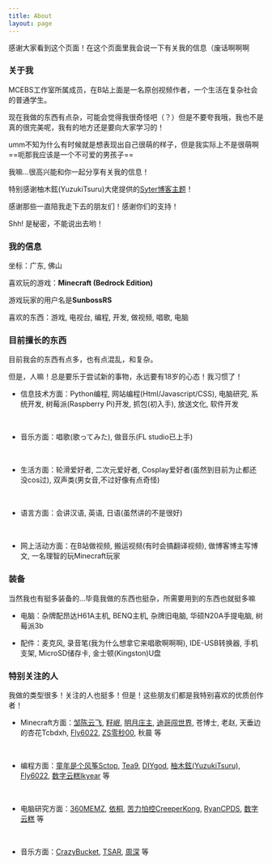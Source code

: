 ```yaml
---
title: About
layout: page
---
```


感谢大家看到这个页面！在这个页面里我会说一下有关我的信息（废话啊啊啊

### 关于我

MCEBS工作室所属成员，在B站上面是一名原创视频作者，一个生活在复杂社会的普通学生。

现在我做的东西有点杂，可能会觉得我很奇怪吧（？）但是不要夸我哦，我也不是真的很完美呢，我有的地方还是要向大家学习的！

umm不知为什么有时候就是想表现出自己很萌的样子，但是我实际上不是很萌啊==呃那我应该是一个不可爱的男孩子==

我嘛...很高兴能和你一起分享有关我的信息！

特别感谢柚木鉉(YuzukiTsuru)大佬提供的[Syter博客主题](https://github.com/yuzukitsuru/yuzukitsuru.github.io/)！

感谢那些一直陪我走下去的朋友们！感谢你们的支持！

Shh! 是秘密，不能说出去哟！

### 我的信息

坐标：广东, 佛山

喜欢玩的游戏：**Minecraft (Bedrock Edition)**

游戏玩家的用户名是**SunbossRS**

喜欢的东西：游戏, 电视台, 编程, 开发, 做视频, 唱歌, 电脑

###  目前擅长的东西

目前我会的东西有点多，也有点混乱，和复杂。

但是，人嘛！总是要乐于尝试新的事物，永远要有18岁的心态！我习惯了！

* 信息技术方面：Python编程, 网站编程(Html/Javascript/CSS), 电脑研究, 系统开发, 树莓派(Raspberry Pi)开发, 抓包(初入手), 放送文化, 软件开发

<br>

* 音乐方面：唱歌(歌ってみた), 做音乐(FL studio已上手)

<br>

* 生活方面：轮滑爱好者, 二次元爱好者, Cosplay爱好者(虽然到目前为止都还没cos过), 双声类(男女音,不过好像有点奇怪)

<br>

* 语言方面：会讲汉语, 英语, 日语(虽然讲的不是很好)

<br>

* 网上活动方面：在B站做视频, 搬运视频(有时会搞翻译视频), 做博客博主写博文, 一名理智的玩Minecraft玩家

### 装备

当然我也有挺多装备的...毕竟我做的东西也挺杂，所需要用到的东西也就挺多嘛

* 电脑：杂牌配昂达H61A主机, BENQ主机, 杂牌旧电脑, 华硕N20A手提电脑, 树莓派3b

* 配件：麦克风, 录音笔(我为什么想拿它来唱歌啊啊啊), IDE-USB转换器, 手机支架, MicroSD储存卡, 金士顿(Kingston)U盘

### 特别关注的人

我做的类型很多！关注的人也挺多！但是！这些朋友们都是我特别喜欢的优质创作者！

* Minecraft方面：[邹陈云飞](https://space.bilibili.com/170651403), [籽岷](https://space.bilibili.com/686127), [明月庄主](https://space.bilibili.com/2170934), [迪哥闯世界](https://space.bilibili.com/27996286), 苍博士, 老赵, 天垂边的杏花Tcbdxh, [Fly6022](https://space.bilibili.com/191078710?from=search&seid=11989848811012028107), [ZS零秒00](https://space.bilibili.com/361123188), 秋晨 等

<br>

* 编程方面：[童年是个风筝Sctop](https://github.com/sctop), [Tea9](https://github.com/tea9), [DIYgod](https://github.com/diygod), [柚木鉉(YuzukiTsuru)](https://github.com/yuzukitsuru), [Fly6022](https://github.com/fly6022), [数字云糕lkyear](https://github.com/lkyear) 等

<br>

* 电脑研究方面：[360MEMZ](https://space.bilibili.com/21927744), [依桐](https://space.bilibili.com/488676561), [苦力怕控CreeperKong](https://space.bilibili.com/18540204), [RyanCPDS](https://space.bilibili.com/31441819), [数字云糕](https://space.bilibili.com/3391089) 等

<br>

* 音乐方面：[CrazyBucket](https://space.bilibili.com/66606350), [TSAR](https://space.bilibili.com/8132059), [周深](https://space.bilibili.com/3404595) 等
